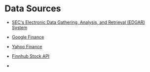 # Data Sources

- [SEC's Electronic Data Gathering, Analysis, and Retrieval (EDGAR) System](https://www.sec.gov/search-filings)

- [Google Finance](https://www.google.com/finance/)

- [Yahoo Finance](https://finance.yahoo.com/)

- [Finnhub Stock API](https://finnhub.io/)

- 